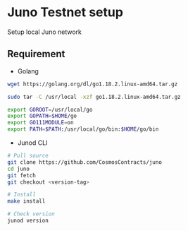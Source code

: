 # Juno Testnet setup

Setup local Juno network

## Requirement

- Golang

```bash
wget https://golang.org/dl/go1.18.2.linux-amd64.tar.gz

sudo tar -C /usr/local -xzf go1.18.2.linux-amd64.tar.gz
```

```bash
export GOROOT=/usr/local/go
export GOPATH=$HOME/go
export GO111MODULE=on
export PATH=$PATH:/usr/local/go/bin:$HOME/go/bin
```

- Junod CLI

```bash
# Pull source
git clone https://github.com/CosmosContracts/juno
cd juno
git fetch
git checkout <version-tag>

# Install
make install

# Check version
junod version
```

